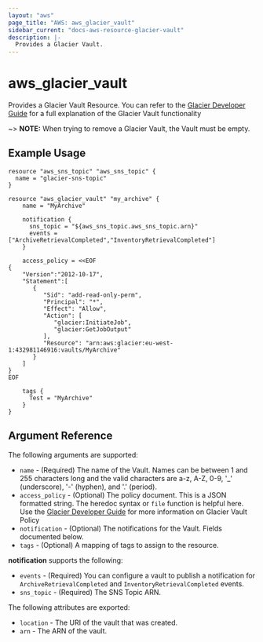 ```yaml
---
layout: "aws"
page_title: "AWS: aws_glacier_vault"
sidebar_current: "docs-aws-resource-glacier-vault"
description: |-
  Provides a Glacier Vault.
---
```


# aws\_glacier\_vault

Provides a Glacier Vault Resource. You can refer to the [Glacier Developer Guide](http://docs.aws.amazon.com/amazonglacier/latest/dev/working-with-vaults.html) for a full explanation of the Glacier Vault functionality

~> **NOTE:** When trying to remove a Glacier Vault, the Vault must be empty.

## Example Usage

```
resource "aws_sns_topic" "aws_sns_topic" {
  name = "glacier-sns-topic"
}

resource "aws_glacier_vault" "my_archive" {
    name = "MyArchive"

    notification {
      sns_topic = "${aws_sns_topic.aws_sns_topic.arn}"
      events = ["ArchiveRetrievalCompleted","InventoryRetrievalCompleted"]
    }

    access_policy = <<EOF
{
    "Version":"2012-10-17",
    "Statement":[
       {
          "Sid": "add-read-only-perm",
          "Principal": "*",
          "Effect": "Allow",
          "Action": [
             "glacier:InitiateJob",
             "glacier:GetJobOutput"
          ],
          "Resource": "arn:aws:glacier:eu-west-1:432981146916:vaults/MyArchive"
       }
    ]
}
EOF

    tags {
      Test = "MyArchive"
    }
}
```

## Argument Reference

The following arguments are supported:

* `name` - (Required) The name of the Vault. Names can be between 1 and 255 characters long and the valid characters are a-z, A-Z, 0-9, '\_' (underscore), '-' (hyphen), and '.' (period).
* `access_policy` - (Optional) The policy document. This is a JSON formatted string.
  The heredoc syntax or `file` function is helpful here. Use the [Glacier Developer Guide](https://docs.aws.amazon.com/amazonglacier/latest/dev/vault-access-policy.html) for more information on Glacier Vault Policy
* `notification` - (Optional) The notifications for the Vault. Fields documented below.
* `tags` - (Optional) A mapping of tags to assign to the resource.

**notification** supports the following:

* `events` - (Required) You can configure a vault to publish a notification for `ArchiveRetrievalCompleted` and `InventoryRetrievalCompleted` events.
* `sns_topic` - (Required) The SNS Topic ARN.

The following attributes are exported:

* `location` - The URI of the vault that was created.
* `arn` - The ARN of the vault.
